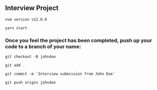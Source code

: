 ## Interview Project

``` nvm version v12.0.0 ```

``` yarn start ```

### Once you feel the project has been completed, push up your code to a branch of your name:

``` git checkout -B johndoe ```

``` git add . ```

``` git commit -m 'Interview submission from John Doe' ```

``` git push origin johndoe ```
